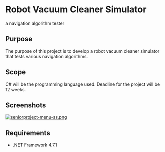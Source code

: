 # Robot Vacuum Cleaner Simulator
a navigation algorithm tester

## Purpose
The purpose of this project is to develop a robot vacuum cleaner simulator that tests various navigation algorithms.

## Scope
C# will be the programming language used.
Deadline for the project will be 12 weeks.

## Screenshots
[![seniorproject-menu-ss.png](https://i.imgur.com/Kb6on2s.png)](https://imgur.com/a/BUuZ3mR)

## Requirements
* .NET Framework 4.7.1